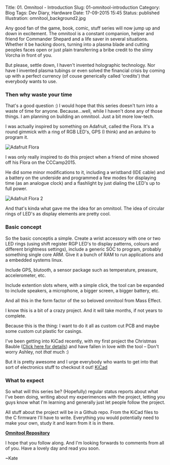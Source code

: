 Title: 01. Omnitool - Introduction
Slug: 01-omnitool-introduction
Category: Blog
Tags: Dev Diary, Hardware
Date: 17-09-2015 15:45
Status: published
Illustration: omnitool_background2.jpg

Any good fan of the game, book, comic, stuff series will now jump up and down in excitement. The omnitool is a constant companion, helper and friend for Commander Shepard and a life saver in several situations. Whether it be hacking doors, turning into a plasma blade and cutting peoples faces open or just plain transferring a bribe credit to the slimy Vorcha in front of you.

But please, settle down, I haven't invented holographic technology. Nor have I invented plasma tubings or even solved the financial crisis by coming up with a perfect currency (of couse generically called 'credits') that everybody wants to use.

### Then why waste your time
That's a good question :) I would hope that this series doesn't turn into a waste of time for anyone. Because...well, while I haven't done any of those things. I am planning on building an omnitool. Just a bit more low-tech.

I was actually inspired by something on Adafruit, called the Flora. It's a round gimmick with a ring of RGB LED's, GPS (I think) and an arduino to program it.

![Adafruit Flora](/images/flora_pinout.png "Adafruit Flora")

I was only really inspired to do this project when a friend of mine showed off his Flora on the CCCamp2015. 

He did some minor modifications to it, including a wristband (IDE cable) and a battery on the underside and programmed a few modes for displaying time (as an analogue clock) and a flashlight by just dialing the LED's up to full power.

![Adafruit Flora 2](/images/flora_withleds.jpg "Adafruit Flora2")

And that's kinda what gave me the idea for an omnitool. The idea of circular rings of LED's as display elements are pretty cool. 

### Basic concept

So the basic conceptis a simple. Create a wrist accessory with one or two LED rings (using shift register RGP LED's to display patterns, colours and different brightness settings), include a generic SOC to program, probably something single core ARM. Give it a bunch of RAM to run applications and a embedded systems linux.

Include GPS, blutooth, a sensor package such as temperature, preasure, accelerometer, etc.

Include extention slots where, with a simple click, the tool can be expanded to include speakers, a microphone, a bigger screen, a bigger battery, etc.

And all this in the form factor of the so beloved omnitool from Mass Effect.

I know this is a bit of a crazy project. And it will take months, if not years to complete.

Because this is the thing: I want to do it all as custom cut PCB and maybe some custom cut plastic for casings. 

I've been getting into KiCad recently, with my first project the Christmas Bauble ([Click here for details](/dev-diary/jolly-christmas-decoration/)) and have fallen in love with the tool – Don't worry Ashley, not *that* much :)

But it is pretty awesome and I urge everybody who wants to get into that sort of electronics stuff to checkout it out! [KiCad](http://www.kicad-pcb.com)

### What to expect

So what will this series be? (Hopefully) regular status reports about what I've been doing, writing about my experimences with the project, letting you guys know what I'm learning and generally just let people follow the project.

All stuff about the project will be in a Github repo. From the KiCad files to the C firmware I'll have to write. Everything you would potentially need to make your own, study it and learn from it is in there.

**[Omnitool Repository](https://github.com/spacekookie/omnitool)**


I hope that you follow along. And I'm looking forwards to comments from all of you. Have a lovely day and read you soon.

~Kate
